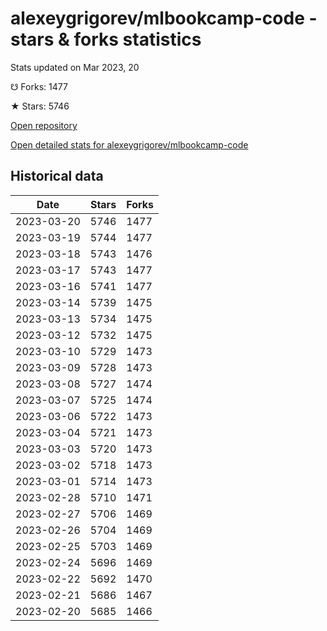 # alexeygrigorev/mlbookcamp-code - stars & forks statistics

Stats updated on Mar 2023, 20

☋ Forks: 1477

★ Stars: 5746

[Open repository](https://github.com/alexeygrigorev/mlbookcamp-code)

[Open detailed stats for alexeygrigorev/mlbookcamp-code](https://reviewgithub.com/rep/alexeygrigorev/mlbookcamp-code)

## Historical data
| Date | Stars | Forks |
|------|-------|-------|
| 2023-03-20 | 5746 | 1477 | 
| 2023-03-19 | 5744 | 1477 | 
| 2023-03-18 | 5743 | 1476 | 
| 2023-03-17 | 5743 | 1477 | 
| 2023-03-16 | 5741 | 1477 | 
| 2023-03-14 | 5739 | 1475 | 
| 2023-03-13 | 5734 | 1475 | 
| 2023-03-12 | 5732 | 1475 | 
| 2023-03-10 | 5729 | 1473 | 
| 2023-03-09 | 5728 | 1473 | 
| 2023-03-08 | 5727 | 1474 | 
| 2023-03-07 | 5725 | 1474 | 
| 2023-03-06 | 5722 | 1473 | 
| 2023-03-04 | 5721 | 1473 | 
| 2023-03-03 | 5720 | 1473 | 
| 2023-03-02 | 5718 | 1473 | 
| 2023-03-01 | 5714 | 1473 | 
| 2023-02-28 | 5710 | 1471 | 
| 2023-02-27 | 5706 | 1469 | 
| 2023-02-26 | 5704 | 1469 | 
| 2023-02-25 | 5703 | 1469 | 
| 2023-02-24 | 5696 | 1469 | 
| 2023-02-22 | 5692 | 1470 | 
| 2023-02-21 | 5686 | 1467 | 
| 2023-02-20 | 5685 | 1466 | 

